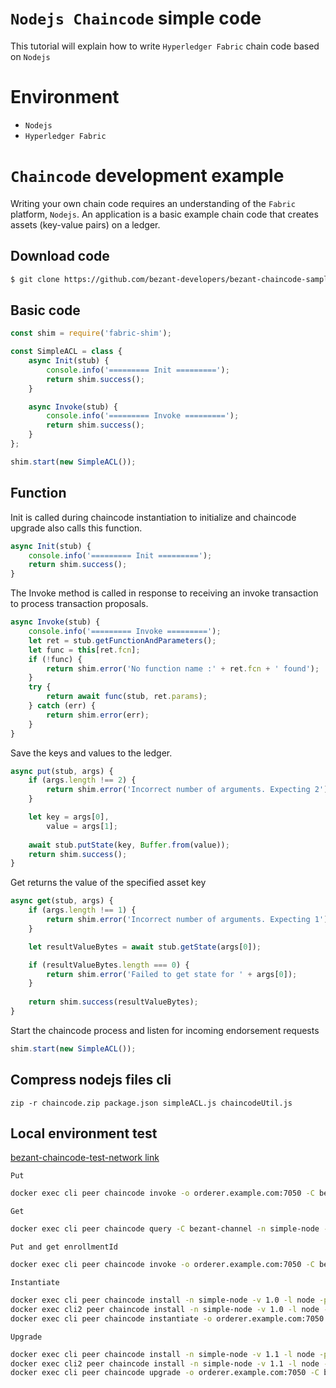 # `Nodejs Chaincode` simple code
This tutorial will explain how to write `Hyperledger Fabric` chain code based on `Nodejs`

# Environment
+ `Nodejs`
+ `Hyperledger Fabric`


# `Chaincode` development example
Writing your own chain code requires an understanding of the `Fabric` platform, `Nodejs`. An application is a basic example chain code that creates assets (key-value pairs) on a ledger.

## Download code
```sh
$ git clone https://github.com/bezant-developers/bezant-chaincode-samples-node.git
```

## Basic code
```js
const shim = require('fabric-shim');

const SimpleACL = class {
    async Init(stub) {
        console.info('========= Init =========');
        return shim.success();
    }

    async Invoke(stub) {
        console.info('========= Invoke =========');
        return shim.success();
    }
};

shim.start(new SimpleACL());
```

## Function
Init is called during chaincode instantiation to initialize and chaincode upgrade also calls this function.
```js
async Init(stub) {
    console.info('========= Init =========');
    return shim.success();
}
```

The Invoke method is called in response to receiving an invoke transaction to process transaction proposals.
```js
async Invoke(stub) {
    console.info('========= Invoke =========');
    let ret = stub.getFunctionAndParameters();
    let func = this[ret.fcn];
    if (!func) {
        return shim.error('No function name :' + ret.fcn + ' found');
    }
    try {
        return await func(stub, ret.params);
    } catch (err) {
        return shim.error(err);
    }
}
```

Save the keys and values to the ledger.
```js
async put(stub, args) {
    if (args.length !== 2) {
        return shim.error('Incorrect number of arguments. Expecting 2');
    }

    let key = args[0],
        value = args[1];
        
    await stub.putState(key, Buffer.from(value));
    return shim.success();
}
```

Get returns the value of the specified asset key
``` js
async get(stub, args) {
    if (args.length !== 1) {
        return shim.error('Incorrect number of arguments. Expecting 1');
    }

    let resultValueBytes = await stub.getState(args[0]);

    if (resultValueBytes.length === 0) {
        return shim.error('Failed to get state for ' + args[0]);
    }
    
    return shim.success(resultValueBytes);
}
```

Start the chaincode process and listen for incoming endorsement requests
```js
shim.start(new SimpleACL());
```

## Compress nodejs files cli
``` console
zip -r chaincode.zip package.json simpleACL.js chaincodeUtil.js
```

## Local environment test
[bezant-chaincode-test-network link](https://github.com/bezant-developers/bezant-chaincode-test-network)

``Put``
```bash
docker exec cli peer chaincode invoke -o orderer.example.com:7050 -C bezant-channel -n simple-node --peerAddresses peer0.bezant.example.com:7051 -c '{"Args":["put", "a", "10"]}'
```

``Get``
```bash
docker exec cli peer chaincode query -C bezant-channel -n simple-node --peerAddresses peer0.bezant.example.com:7051 -c '{"Args":["get", "a"]}'
```

``Put and get enrollmentId``
```bash
docker exec cli peer chaincode invoke -o orderer.example.com:7050 -C bezant-channel -n simple-node --peerAddresses peer0.bezant.example.com:7051 -c '{"Args":["putAndGetEnrollmentId", "a", "10"]}'
```

``Instantiate``
```bash
docker exec cli peer chaincode install -n simple-node -v 1.0 -l node -p /opt/gopath/src/simple-node
docker exec cli2 peer chaincode install -n simple-node -v 1.0 -l node -p /opt/gopath/src/simple-node                                                                                            
docker exec cli peer chaincode instantiate -o orderer.example.com:7050 -C bezant-channel -n simple-node -v 1.0 -c '{"Args":["init"]}'               
```

``Upgrade``
```bash
docker exec cli peer chaincode install -n simple-node -v 1.1 -l node -p /opt/gopath/src/simple-node
docker exec cli2 peer chaincode install -n simple-node -v 1.1 -l node -p /opt/gopath/src/simple-node                                                                                            
docker exec cli peer chaincode upgrade -o orderer.example.com:7050 -C bezant-channel -n simple-node -v 1.1 -c '{"Args":["init"]}'               
```